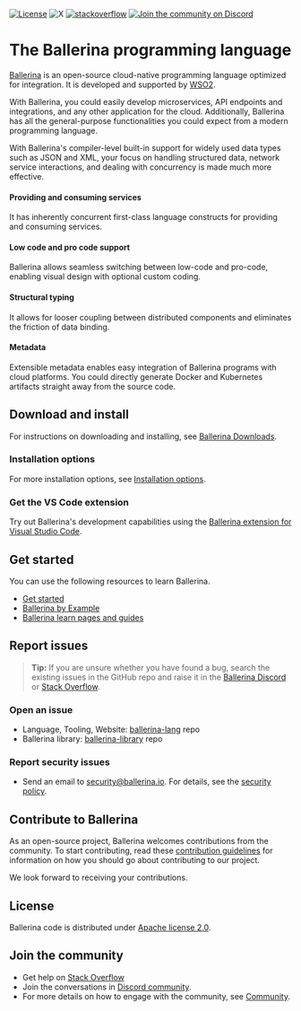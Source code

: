   [![License](https://img.shields.io/badge/License-Apache%202.0-blue.svg)](https://opensource.org/licenses/Apache-2.0)
  ![X](https://img.shields.io/twitter/follow/ballerinalang?style=social&label=Follow%20Us)
  [![stackoverflow](https://img.shields.io/badge/Get%20Support%20on%20Stack%20Overflow-ballerina-52C3C2)](https://stackoverflow.com/questions/tagged/ballerina)
  [![Join the community on Discord](https://img.shields.io/badge/Join%20us%20on%20Discord-Ballerina-52C3C2)](https://discord.gg/ballerinalang)


# The Ballerina programming language

[Ballerina](https://ballerina.io/) is an open-source cloud-native programming language optimized for integration. It is developed and supported by [WSO2](https://wso2.com/).

With Ballerina, you could easily develop microservices, API endpoints and integrations,
and any other application for the cloud. Additionally, Ballerina has all the general-purpose
functionalities you could expect from a modern programming language.

With Ballerina's compiler-level built-in support for widely used data types such
as JSON and XML, your focus on handling structured data, network service interactions,
and dealing with concurrency is made much more effective.

#### Providing and consuming services
It has inherently concurrent first-class language constructs for providing and consuming services.

#### Low code and pro code support
Ballerina allows seamless switching between low-code and pro-code, enabling visual design with optional custom coding.

#### Structural typing
It allows for looser coupling between distributed components and eliminates the friction of data binding.

#### Metadata
Extensible metadata enables easy integration of Ballerina programs with cloud platforms.
You could directly generate Docker and Kubernetes artifacts straight away from
the source code.

## Download and install

For instructions on downloading and installing, see [Ballerina Downloads](https://ballerina.io/downloads/).

### Installation options

For more installation options, see [Installation options](https://ballerina.io/downloads/installation-options/).

### Get the VS Code extension

Try out Ballerina's development capabilities using the [Ballerina extension for Visual Studio Code](https://marketplace.visualstudio.com/items?itemName=WSO2.ballerina).

## Get started

You can use the following resources to learn Ballerina.

* [Get started](https://ballerina.io/learn/get-started/)
* [Ballerina by Example](https://ballerina.io/learn/by-example/)
* [Ballerina learn pages and guides](https://ballerina.io/learn/)

## Report issues

>**Tip:** If you are unsure whether you have found a bug, search the existing issues in the GitHub repo and raise it in the [Ballerina Discord](https://discord.com/invite/wAJYFbMrG2) or [Stack Overflow](https://stackoverflow.com/questions/tagged/ballerina).

### Open an issue

  - Language, Tooling, Website: <a href="https://github.com/ballerina-platform/ballerina-lang/issues">ballerina-lang</a> repo
  - Ballerina library: <a href="https://github.com/ballerina-platform/ballerina-standard-library/issues">ballerina-library</a> repo

### Report security issues
  - Send an email to security@ballerina.io. For details, see the <a href="https://ballerina.io/security-policy/">security policy</a>.

## Contribute to Ballerina

As an open-source project, Ballerina welcomes contributions from the community. To start contributing, read these [contribution guidelines](https://github.com/ballerina-platform/ballerina-lang/blob/master/CONTRIBUTING.md) for information on how you should go about contributing to our project.

We look forward to receiving your contributions.

## License

Ballerina code is distributed under [Apache license 2.0](https://github.com/ballerina-platform/ballerina-lang/blob/master/LICENSE).

## Join the community

* Get help on [Stack Overflow](https://stackoverflow.com/questions/tagged/ballerina) 
* Join the conversations in [Discord community](https://discord.gg/ballerinalang).
* For more details on how to engage with the community, see [Community](https://ballerina.io/community/).
